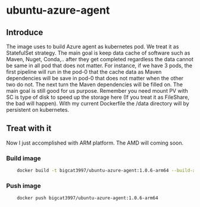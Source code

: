# ubuntu-azure-agent

## Introduce

The image uses to build Azure agent as kubernetes pod. We treat it as StatefulSet strategy. The main goal is keep data cache of software such as Maven, Nuget, Conda,.. after they get completed regardless the data cannot be same in all pod that does not matter. For instance, if we have 3 pods, the first pipeline will run in the pod-0 that the cache data as Maven dependencies will be save in pod-0 that does not matter when the other two do not. The next turn the Maven dependencies will be filled on. The main goal is still good for us purpose. Remember you need mount PV with SC is type of disk to speed up the storage here (If you treat it as FileShare, the bad will happen).
With my current Dockerfile the /data directory will by persistent on kubernetes.

## Treat with it

Now I just accomplished with ARM platform. The AMD will coming soon.

### Build image

```bash
    docker build -t bigcat3997/ubuntu-azure-agent:1.0.6-arm64 --build-arg PLATFORM=arm .
```

### Push image

```bash
    docker push bigcat3997/ubuntu-azure-agent:1.0.6-arm64
```
